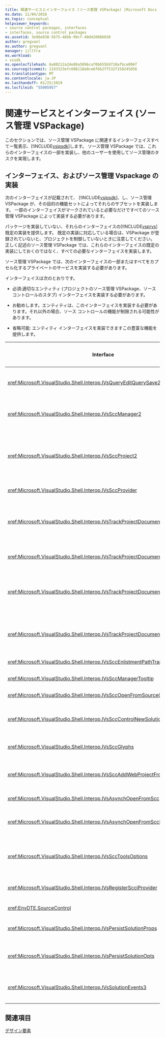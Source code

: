 ```yaml
---
title: 関連サービスとインターフェイス (ソース管理 VSPackage) |Microsoft Docs
ms.date: 11/04/2016
ms.topic: conceptual
helpviewer_keywords:
- source control packages, interfaces
- interfaces, source control packages
ms.assetid: 3e96e838-5675-46bb-99cf-40d420086038
author: gregvanl
ms.author: gregvanl
manager: jillfra
ms.workload:
- vssdk
ms.openlocfilehash: 6a80212a2de88a5896caf0b655b9710afbce096f
ms.sourcegitcommit: 2193323efc608118e0ce6f6b2ff532f158245d56
ms.translationtype: MT
ms.contentlocale: ja-JP
ms.lasthandoff: 01/25/2019
ms.locfileid: "55005957"
---
```

# <a name="related-services-and-interfaces-source-control-vspackage"></a>関連サービスとインターフェイス (ソース管理 VSPackage)
このセクションでは、ソース管理 VSPackage に関連するインターフェイスすべて一覧表示、[!INCLUDE[vsipsdk](../../extensibility/includes/vsipsdk_md.md)]します。 ソース管理 VSPackage では、これらのインターフェイスの一部を実装し、他のユーザーを使用してソース管理のタスクを実現します。  
  
## <a name="interfaces-implemented-by-and-for-source-control-vspackages"></a>インターフェイス、およびソース管理 Vspackage の実装  
 次のインターフェイスが記載されて、 [!INCLUDE[vsipsdk](../../extensibility/includes/vsipsdk_md.md)]、し、ソース管理 VSPackage が、その目的の機能セットによってそれらのサブセットを実装します。 一部のインターフェイスがマークされていると必要なだけですべてのソース管理 VSPackage によって実装する必要があります。  
  
 パッケージを実装していない、それらのインターフェイスの[!INCLUDE[vsprvs](../../code-quality/includes/vsprvs_md.md)]既定の実装を提供します。 既定の実装に対応している場合は、VSPackage が登録されていないと、プロジェクトを制御していないときに注意してください。 正しく記述のソース管理 VSPackage では、これらのインターフェイスの既定の実装にしておくのではなく、すべての必要なインターフェイスを実装します。  
  
 ソース管理 VSPackage では、次のインターフェイスの一部またはすべてをカプセル化するプライベートのサービスを実装する必要があります。  
  
 インターフェイスは次のとおりです。  
  
-   必須:適切なエンティティ (プロジェクトのソース管理 VSPackage、ソース コントロールのスタブ) インターフェイスを実装する必要があります。  
  
-   お勧めします。エンティティは、このインターフェイスを実装する必要があります。それ以外の場合、ソース コントロールの機能が制限される可能性があります。  
  
-   省略可能: エンティティ インターフェイスを実装できますこの豊富な機能を提供します。  
  
| Interface | 目的 | によって実装されます。 | 実装します。 |
| - | - |--------------------------|-------------|
| <xref:Microsoft.VisualStudio.Shell.Interop.IVsQueryEditQuerySave2> | エディターでは、変更、またはファイルを保存する前にこのインターフェイスを呼び出します。 ソース管理 VSPackage ファイルをチェック アウトしたり、チェック アウトが失敗した場合、操作を拒否できます。 | ソース管理 VSPackage | 推奨 |
| <xref:Microsoft.VisualStudio.Shell.Interop.IVsSccManager2> | このインターフェイスは、プロジェクトでは、登録、登録を解除するソース管理を使用したプロジェクトと基本ソース コントロールのグリフのサポートを提供するなどの基本的なソース管理機能を提供します。 | ソース管理 VSPackage | 必須 |
| <xref:Microsoft.VisualStudio.Shell.Interop.IVsSccProject2> | このインターフェイスがから取得した、<xref:Microsoft.VisualStudio.Shell.Interop.IVsHierarchy>を使用して、<xref:System.Runtime.InteropServices.Marshal.QueryInterface%2A>関数、または単に実装するオブジェクトをキャストすることによって`IVsHierarchy`に`IVsSccProject2`します。 または、プロジェクトの現在のソース管理の状態または場所を通知するプロジェクトでソース管理下にあるファイルを取得するために使用されます。 | プロジェクト | 必須 |
| <xref:Microsoft.VisualStudio.Shell.Interop.IVsSccProvider> | 統合モジュールは、現在アクティブな VSPackage を設定するのにこのインターフェイスを使用します。 | ソース管理 VSPackage | 必須 |
| <xref:Microsoft.VisualStudio.Shell.Interop.IVsTrackProjectDocuments2> | このインターフェイスは、サブスクリプション モデルに基づいています。 すべての VSPackage では、ドキュメントのイベントを受け取るし、発生されるイベントで、シェルによって了承する必要があることを通知できます。 実装され、によって処理される[!INCLUDE[vsprvs](../../code-quality/includes/vsprvs_md.md)]、実装するイベントを順番に渡す、 `IVsTrackProjectDocumentsEvents2` VSPackage にします。 | ソース コントロールのスタブ | 必須 |
| <xref:Microsoft.VisualStudio.Shell.Interop.IVsTrackProjectDocuments3> | このインターフェイスは、バッチ処理、同期読み取り/書き込み操作、および高度な`OnQueryAddFiles`メソッド。 | ソース コントロールのスタブ | 必須 |
| <xref:Microsoft.VisualStudio.Shell.Interop.IVsTrackProjectDocumentsEvents2> | **ソリューション エクスプ ローラー**プロジェクトが新しいファイルがプロジェクトに追加されたときに、またはファイルとフォルダーの名前を変更またはプロジェクトから削除されたときに、このインターフェイスを呼び出すとします。 ソース管理 VSPackage では、プロジェクト ファイルをチェック アウトしたり、操作をキャンセルすることができます。 | ソース管理 VSPackage | 推奨 |
| <xref:Microsoft.VisualStudio.Shell.Interop.IVsTrackProjectDocumentsEvents3> | **ソリューション エクスプ ローラー**プロジェクト IVstrackProjectDocuments3 インターフェイスのメソッドへの呼び出しに応答には、このインターフェイスを呼び出します。 ソース管理 VSPackage は、同期のバッチ操作を追跡できます読み取り/書き込み操作とより高度な使用`OnQueryAddFiles`メソッド。 | ソース管理 VSPackage | 推奨 |
| <xref:Microsoft.VisualStudio.Shell.Interop.IVsSccEnlistmentPathTranslation> | このインターフェイスは、参加リストの管理の Web プロジェクトのサポートを提供します。 | ソース管理 VSPackage | 推奨 |
| <xref:Microsoft.VisualStudio.Shell.Interop.IVsSccManagerTooltip> | このインターフェイスは、プロジェクトのソース管理ファイルのツールヒントを取得するに使用されます。 | ソース管理 VSPackage | Optional |
| <xref:Microsoft.VisualStudio.Shell.Interop.IVsSccOpenFromSourceControl> | このインターフェイスは、名前空間の拡張機能のサポートを提供します。 | ソース管理 VSPackage | Optional |
| <xref:Microsoft.VisualStudio.Shell.Interop.IVsSccControlNewSolution> | VSPackage では、このインターフェイスを使用して、名前空間の拡張機能を統合、**新規**、**オープン**、または**保存** ダイアログ ボックス。 その結果、プロジェクトに自動的に作成時に、ソース管理に追加したり、保存時に、ソース管理に追加操作が有効になります。 | ソース管理 VSPackage | Optional |
| <xref:Microsoft.VisualStudio.Shell.Interop.IVsSccGlyphs> | VSPackage では、このインターフェイスを使用して、ソース コントロールのグリフでのノードとして追加のグリフを定義**ソリューション エクスプ ローラー**します。 | ソース管理 VSPackage | Optional |
| <xref:Microsoft.VisualStudio.Shell.Interop.IVsSccAddWebProjectFromSourceControl> | **追加**Web プロジェクト ダイアログ ボックスは、このインターフェイスを使用します。 ソース管理の場所とその場所でソース管理リポジトリに追加した Web プロジェクトを開くを参照するためのメソッドを提供します。 | ソース管理 VSPackage | 推奨 |
| <xref:Microsoft.VisualStudio.Shell.Interop.IVsAsynchOpenFromScc> | このインターフェイスは、ソース管理からプロジェクトの読み込みを非同期 (バック グラウンド) のサポートを提供します。 | ソース管理 VSPackage | Optional |
| <xref:Microsoft.VisualStudio.Shell.Interop.IVsAsynchOpenFromSccProjectEvents> | このインターフェイスを使用するプロジェクトによって開始された非同期の読み込みの進行状況を監視する<xref:Microsoft.VisualStudio.Shell.Interop.IVsAsynchOpenFromScc>します。 | プロジェクト | Optional |
| <xref:Microsoft.VisualStudio.Shell.Interop.IVsSccToolsOptions> | このインターフェイスは、アクティブなソース管理 VSPackage のクエリを実行するための IDE を使用します。 IDE では、VSPackage の登録のアクティブなソース コントロールがない場合でも、意味を持つソース管理設定の値を照会します。 このインターフェイスが実装されており、によって処理される[!INCLUDE[vsprvs](../../code-quality/includes/vsprvs_md.md)]します。 | ソース コントロールのスタブ | 必須 |
| <xref:Microsoft.VisualStudio.Shell.Interop.IVsRegisterScciProvider> | このインターフェイスは、ソース管理 VSPackage の登録に使用されます。 | ソース コントロールのスタブ | 必須 |
| <xref:EnvDTE.SourceControl> | このインターフェイスは、automation で使用されます。 そのため、UI を表示せずに実行できる機能のみを公開します。 | ソース管理 VSPackage | Optional |
| <xref:Microsoft.VisualStudio.Shell.Interop.IVsPersistSolutionProps> | このインターフェイスは、ソリューション (.sln) ファイルで、ソース管理の設定を保存に使用されます。 設定には、ソース管理の場所とソース コントロールの状態フラグが含まれます。 | ソース管理 VSPackage | 推奨 |
| <xref:Microsoft.VisualStudio.Shell.Interop.IVsPersistSolutionOpts> | このインターフェイスは、ソリューションのオプション (.suo) ファイルでのソース管理の設定の保存に使用されます。 これには、現在のユーザーの参加リストの場所などのユーザーに固有のソース管理設定があります。 | ソース管理 VSPackage | 推奨 |
| <xref:Microsoft.VisualStudio.Shell.Interop.IVsSolutionEvents3> | このインターフェイスは、イベントを監視するソリューションを閉じるか、またはプロジェクトを開くときに、新しいファイルをソース管理から取得する前にプロジェクト ファイルのチェックインなどの操作を実行するために使用されます。 | ソース管理 VSPackage | 推奨 |
  
## <a name="see-also"></a>関連項目  
 [デザイン要素](../../extensibility/internals/source-control-vspackage-design-elements.md)